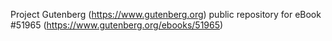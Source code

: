 Project Gutenberg (https://www.gutenberg.org) public repository for
eBook #51965 (https://www.gutenberg.org/ebooks/51965)
